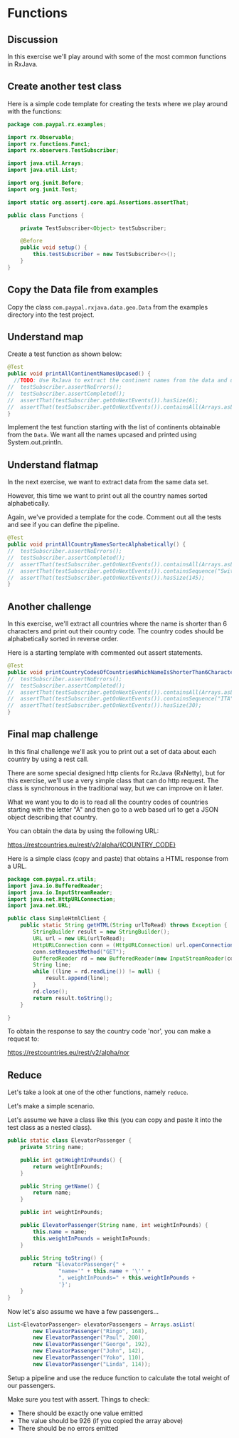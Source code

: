 # Functions

## Discussion

In this exercise we'll play around with some of the most common functions in RxJava.

## Create another test class

Here is a simple code template for creating the tests where we play around with the functions:

```java
package com.paypal.rx.examples;

import rx.Observable;
import rx.functions.Func1;
import rx.observers.TestSubscriber;

import java.util.Arrays;
import java.util.List;

import org.junit.Before;
import org.junit.Test;

import static org.assertj.core.api.Assertions.assertThat;

public class Functions {

    private TestSubscriber<Object> testSubscriber;

    @Before
    public void setup() {
        this.testSubscriber = new TestSubscriber<>();
    }
}

```

## Copy the Data file from examples

Copy the class `com.paypal.rxjava.data.geo.Data` from the examples directory into the test project.

## Understand map

Create a test function as shown below:

```java
@Test
public void printAllContinentNamesUpcased() {
  //TODO: Use RxJava to extract the continent names from the data and upcase the names
//  testSubscriber.assertNoErrors();
//  testSubscriber.assertCompleted();
//  assertThat(testSubscriber.getOnNextEvents()).hasSize(6);
//  assertThat(testSubscriber.getOnNextEvents()).containsAll(Arrays.asList("ASIA", "EUROPE", "AUSTRALIA"));
}
```

Implement the test function starting with the list of continents obtainable from the `Data`. We want all the names upcased and printed using System.out.println.

## Understand flatmap

In the next exercise, we want to extract data from the same data set.

However, this time we want to print out all the country names sorted alphabetically.

Again, we've provided a template for the code. Comment out all the tests and see if you can define the pipeline.

```java
@Test
public void printAllCountryNamesSortecAlphabetically() {
//  testSubscriber.assertNoErrors();
//  testSubscriber.assertCompleted();
//  assertThat(testSubscriber.getOnNextEvents()).containsAll(Arrays.asList("Barbados", "Benin", "Colombia"));
//  assertThat(testSubscriber.getOnNextEvents()).containsSequence("Switzerland", "Syria", "Taiwan", "Tanzania");
//  assertThat(testSubscriber.getOnNextEvents()).hasSize(145);
}
```

## Another challenge

In this exercise, we'll extract all countries where the name is shorter than 6 characters and print out their country code.
The country codes should be alphabetically sorted in reverse order.

Here is a starting template with commented out assert statements.

```java
@Test
public void printCountryCodesOfCountriesWhichNameIsShorterThan6Characters() {
//  testSubscriber.assertNoErrors();
//  testSubscriber.assertCompleted();
//  assertThat(testSubscriber.getOnNextEvents()).containsAll(Arrays.asList("OMN", "TCD", "MLI"));
//  assertThat(testSubscriber.getOnNextEvents()).containsSequence("ITA", "IRQ", "IRN", "IND");
//  assertThat(testSubscriber.getOnNextEvents()).hasSize(30);
}
```

## Final map challenge

In this final challenge we'll ask you to print out a set of data about each country by using a rest call.

There are some special designed http clients for RxJava (RxNetty), but for this exercise, we'll use a very simple class that can do http request.
The class is synchronous in the traditional way, but we can improve on it later.

What we want you to do is to read all the country codes of countries starting with the letter "A" and then go to a web based url to get a JSON object describing that country.

You can obtain the data by using the following URL:

  https://restcountries.eu/rest/v2/alpha/{COUNTRY_CODE}

Here is a simple class (copy and paste) that obtains a HTML response from a URL.

```java
package com.paypal.rx.utils;
import java.io.BufferedReader;
import java.io.InputStreamReader;
import java.net.HttpURLConnection;
import java.net.URL;

public class SimpleHtmlClient {
	public static String getHTML(String urlToRead) throws Exception {
		StringBuilder result = new StringBuilder();
		URL url = new URL(urlToRead);
		HttpURLConnection conn = (HttpURLConnection) url.openConnection();
		conn.setRequestMethod("GET");
		BufferedReader rd = new BufferedReader(new InputStreamReader(conn.getInputStream()));
		String line;
		while ((line = rd.readLine()) != null) {
			result.append(line);
		}
		rd.close();
		return result.toString();
	}

}
```

To obtain the response to say the country code 'nor', you can make a request to:

  https://restcountries.eu/rest/v2/alpha/nor

## Reduce

Let's take a look at one of the other functions, namely `reduce`.

Let's make a simple scenario.

Let's assume we have a class like this (you can copy and paste it into the test class as a nested class).

```java
public static class ElevatorPassenger {
    private String name;

    public int getWeightInPounds() {
        return weightInPounds;
    }

    public String getName() {
        return name;
    }

    public int weightInPounds;

    public ElevatorPassenger(String name, int weightInPounds) {
        this.name = name;
        this.weightInPounds = weightInPounds;
    }

    public String toString() {
        return "ElevatorPassenger{" +
                "name='" + this.name + '\'' +
                ", weightInPounds=" + this.weightInPounds +
                '}';
    }
}
```

Now let's also assume we have a few passengers...

```java
List<ElevatorPassenger> elevatorPassengers = Arrays.asList(
        new ElevatorPassenger("Ringo", 168),
        new ElevatorPassenger("Paul", 200),
        new ElevatorPassenger("George", 192),
        new ElevatorPassenger("John", 142),
        new ElevatorPassenger("Yoko", 110),
        new ElevatorPassenger("Linda", 114));
```

Setup a pipeline and use the reduce function to calculate the total weight of our passengers.

Make sure you test with assert. Things to check:

* There should be exactly one value emitted
* The value should be 926 (if you copied the array above)
* There should be no errors emitted
